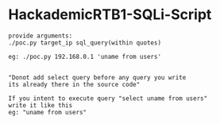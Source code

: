 # HackademicRTB1-SQLi-Script


	provide arguments:
	./poc.py target_ip sql_query(within quotes)

	eg: ./poc.py 192.168.0.1 'uname from users'


	"Donot add select query before any query you write
	its already there in the source code"

	If you intent to execute query "select uname from users"
	write it like this
	eg: "uname from users"
